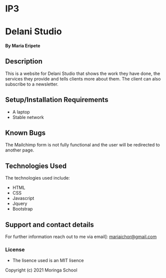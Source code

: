 # IP3
# Delani Studio

#### By Maria Eripete
## Description
This is a website for Delani Studio that shows the work they have done, the services they provide and tells clients more about them. The client can also subscribe to a newsletter.
## Setup/Installation Requirements
* A laptop
* Stable network
## Known Bugs
The Mailchimp form is not fully functional and the user will be redirected to another page.

## Technologies Used
The technologies used include:
* HTML 
* CSS
* Javascript
* Jquery
* Bootstrap

## Support and contact details
For further information reach out to me via email]: mariaichor@gmail.com

### License
* The lisence used is an MIT lisence

Copyright (c) 2021 Moringa School